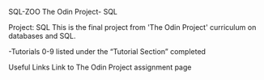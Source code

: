 SQL-ZOO
The Odin Project- SQL

Project: SQL This is the final project from 'The Odin Project' curriculum on databases and SQL.

-Tutorials 0-9 listed under the “Tutorial Section” completed

Useful Links Link to The Odin Project assignment page
